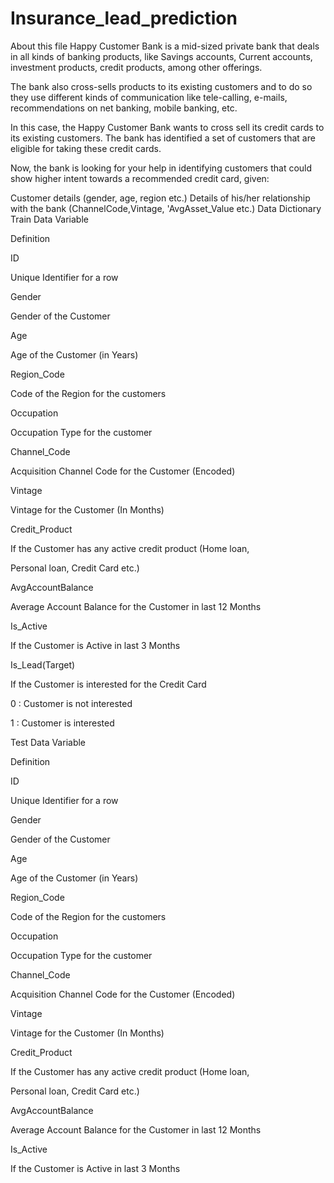 # Insurance_lead_prediction
About this file
Happy Customer Bank is a mid-sized private bank that deals in all kinds of banking products, like Savings accounts, Current accounts, investment products, credit products, among other offerings.

The bank also cross-sells products to its existing customers and to do so they use different kinds of communication like tele-calling, e-mails, recommendations on net banking, mobile banking, etc.

In this case, the Happy Customer Bank wants to cross sell its credit cards to its existing customers. The bank has identified a set of customers that are eligible for taking these credit cards.

Now, the bank is looking for your help in identifying customers that could show higher intent towards a recommended credit card, given:

Customer details (gender, age, region etc.)
Details of his/her relationship with the bank (ChannelCode,Vintage, 'AvgAsset_Value etc.)
Data Dictionary
Train Data
Variable

Definition

ID

Unique Identifier for a row

Gender

Gender of the Customer

Age

Age of the Customer (in Years)

Region_Code

Code of the Region for the customers

Occupation

Occupation Type for the customer

Channel_Code

Acquisition Channel Code for the Customer (Encoded)

Vintage

Vintage for the Customer (In Months)

Credit_Product

If the Customer has any active credit product (Home loan,

Personal loan, Credit Card etc.)

AvgAccountBalance

Average Account Balance for the Customer in last 12 Months

Is_Active

If the Customer is Active in last 3 Months

Is_Lead(Target)

If the Customer is interested for the Credit Card

0 : Customer is not interested

1 : Customer is interested

Test Data
Variable

Definition

ID

Unique Identifier for a row

Gender

Gender of the Customer

Age

Age of the Customer (in Years)

Region_Code

Code of the Region for the customers

Occupation

Occupation Type for the customer

Channel_Code

Acquisition Channel Code for the Customer (Encoded)

Vintage

Vintage for the Customer (In Months)

Credit_Product

If the Customer has any active credit product (Home loan,

Personal loan, Credit Card etc.)

AvgAccountBalance

Average Account Balance for the Customer in last 12 Months

Is_Active

If the Customer is Active in last 3 Months
